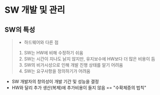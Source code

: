 # SW 개발 및 관리
## SW의 특성
>- 하드웨어와 다른 점
> 1. SW는 HW에 비해 수정하기 쉬움
> 2. SW는 시간이 지나도 낡지 않지만, 유지보수에 HW보다 더 많은 비용이 듬
> 3. SW의 비가시성으로 인해 개발 진행 상태를 알기 어려움
> 4. SW는 요구사항을 정의하기가 어려움

- SW 개발자의 창의성이 개발 기간 및 성능을 결정
- HW와 달리 추가 생산(복제)에 추가비용이 들지 않음 == "수확체증의 법칙"

